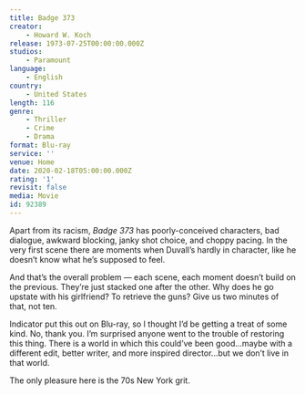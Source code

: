 ```yaml
---
title: Badge 373
creator:
    - Howard W. Koch
release: 1973-07-25T00:00:00.000Z
studios:
    - Paramount
language:
    - English
country:
    - United States
length: 116
genre:
    - Thriller
    - Crime
    - Drama
format: Blu-ray
service: ''
venue: Home
date: 2020-02-18T05:00:00.000Z
rating: '1'
revisit: false
media: Movie
id: 92389
---
```


Apart from its racism, <i>Badge 373</i> has poorly-conceived characters, bad dialogue, awkward blocking, janky shot choice, and choppy pacing. In the very first scene there are moments when Duvall’s hardly in character, like he doesn’t know what he’s supposed to feel.

And that’s the overall problem — each scene, each moment doesn’t build on the previous. They’re just stacked one after the other. Why does he go upstate with his girlfriend? To retrieve the guns? Give us two minutes of that, not ten.

Indicator put this out on Blu-ray, so I thought I’d be getting a treat of some kind. No, thank you. I’m surprised anyone went to the trouble of restoring this thing. There is a world in which this could’ve been good...maybe with a different edit, better writer, and more inspired director...but we don’t live in that world.

The only pleasure here is the 70s New York grit.

